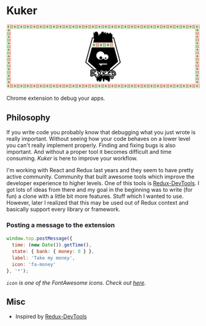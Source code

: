 # Kuker

![kuker](./_logo/kuker_banner.jpg)

Chrome extension to debug your apps.

## Philosophy

If you write code you probably know that debugging what you just wrote is really important. Without seeing how your code behaves on a lower level you can't really implement properly. Finding and fixing bugs is also important. And without a proper tool it becomes difficult and time consuming. *Kuker* is here to improve your workflow.

I'm working with React and Redux last years and they seem to have pretty active community. Community that built awesome tools which improve the developer experience to higher levels. One of this tools is [Redux-DevTools](https://github.com/zalmoxisus/redux-devtools-extension). I got lots of ideas from there and my goal in the beginning was to write (for fun) a clone with a little bit more features. Stuff which I wanted to use. However, later I realized that this may be used out of Redux context and basically support every library or framework.

### Posting a message to the extension

```js
window.top.postMessage({
  time: (new Date()).getTime(),
  state: { bank: { money: 0 } },
  label: 'Take my money',
  icon: 'fa-money'
}, '*');
```

*`icon` is one of the FontAwesome icons. Check out [here](http://fontawesome.io/icons/).*

## Misc

* Inspired by [Redux-DevTools](https://github.com/zalmoxisus/redux-devtools-extension)
